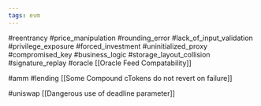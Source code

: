 ```yaml
---
tags: evm
---
```

#reentrancy
#price_manipulation
#rounding_error
#lack_of_input_validation
#privilege_exposure
#forced_investment
#uninitialized_proxy
#compromised_key
#business_logic
#storage_layout_collision
#signature_replay
#oracle 
[[Oracle Feed Compatability]]


#amm
#lending
[[Some Compound cTokens do not revert on failure]]


#uniswap
[[Dangerous use of deadline parameter]]